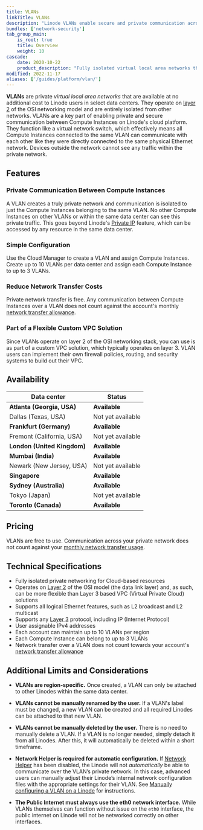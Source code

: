 ```yaml
---
title: VLANs
linkTitle: VLANs
description: "Linode VLANs enable secure and private communication across Linodes within the same data center region. This free service is a great way to keep your cloud workloads secure. VLANs are easy to create using the Linode Cloud Manager, API, and CLI."
bundles: ['network-security']
tab_group_main:
    is_root: true
    title: Overview
    weight: 10
cascade:
    date: 2020-10-22
    product_description: "Fully isolated virtual local area networks that enable private communication between cloud-based resources"
modified: 2022-11-17
aliases: ['/guides/platform/vlan/']
---
```


**VLANs** are private *virtual local area networks* that are available at no additional cost to Linode users in select data centers. They operate on [layer 2](https://en.wikipedia.org/wiki/OSI_model#Layer_2:_Data_Link_Layer) of the OSI networking model and are entirely isolated from other networks. VLANs are a key part of enabling private and secure communication between Compute Instances on Linode's cloud platform. They function like a virtual network switch, which effectively means all Compute Instances connected to the same VLAN can communicate with each other like they were directly connected to the same physical Ethernet network. Devices outside the network cannot see any traffic within the private network.

## Features

### Private Communication Between Compute Instances

A VLAN creates a truly private network and communication is isolated to just the Compute Instances belonging to the same VLAN. No other Compute Instances on other VLANs or within the same data center can see this private traffic. This goes beyond Linode's [Private IP](/docs/products/compute/compute-instances/guides/manage-ip-addresses/#types-of-ip-addresses) feature, which can be accessed by any resource in the same data center.

### Simple Configuration

Use the Cloud Manager to create a VLAN and assign Compute Instances. Create up to 10 VLANs per data center and assign each Compute Instance to up to 3 VLANs.

### Reduce Network Transfer Costs

Private network transfer is free. Any communication between Compute Instances over a VLAN does not count against the account's monthly [network transfer allowance](/docs/guides/network-transfer/).

### Part of a Flexible Custom VPC Solution

Since VLANs operate on layer 2 of the OSI networking stack, you can use is as part of a custom VPC solution, which typically operates on layer 3. VLAN users can implement their own firewall policies, routing, and security systems to build out their VPC.

## Availability

| Data center | Status |
| -- | -- |
| **Atlanta (Georgia, USA)** | **Available** |
| Dallas (Texas, USA) | Not yet available |
| **Frankfurt (Germany)** | **Available** |
| Fremont (California, USA) | Not yet available |
| **London (United Kingdom)** | **Available** |
| **Mumbai (India)** | **Available** |
| Newark (New Jersey, USA) | Not yet available |
| **Singapore** | **Available** |
| **Sydney (Australia)** | **Available** |
| Tokyo (Japan) | Not yet available |
| **Toronto (Canada)** | **Available** |

## Pricing

VLANs are free to use. Communication across your private network does not count against your [monthly network transfer usage](/docs/guides/network-transfer/).

## Technical Specifications

- Fully isolated private networking for Cloud-based resources
- Operates on [Layer 2](https://en.wikipedia.org/wiki/OSI_model#Layer_2:_Data_link_layer) of the OSI model (the data link layer) and, as such, can be more flexible than Layer 3 based VPC (Virtual Private Cloud) solutions
- Supports all logical Ethernet features, such as L2 broadcast and L2 multicast
- Supports any [Layer 3](https://en.wikipedia.org/wiki/OSI_model#Layer_3:_Network_layer) protocol, including IP (Internet Protocol)
- User assignable IPv4 addresses
- Each account can maintain up to 10 VLANs per region
- Each Compute Instance can belong to up to 3 VLANs
- Network transfer over a VLAN does not count towards your account's [network transfer allowance](/docs/guides/network-transfer/)

## Additional Limits and Considerations

- **VLANs are region-specific.**  Once created, a VLAN can only be attached to other Linodes within the same data center.

- **VLANs cannot be manually renamed by the user.** If a VLAN's label must be changed, a new VLAN can be created and all required Linodes can be attached to that new VLAN.

- **VLANs cannot be manually deleted by the user.** There is no need to manually delete a VLAN. If a VLAN is no longer needed, simply detach it from all Linodes. After this, it will automatically be deleted within a short timeframe.

- **Network Helper is required for automatic configuration.** If [Network Helper](/docs/products/compute/compute-instances/guides/network-helper/) has been disabled, the Linode will not *automatically* be able to communicate over the VLAN’s private network. In this case, advanced users can manually adjust their Linode’s internal network configuration files with the appropriate settings for their VLAN. See [Manually configuring a VLAN on a Linode](/docs/products/networking/vlans/guides/manually-configuring-a-vlan/) for instructions.

- **The Public Internet must always use the eth0 network interface.** While VLANs themselves can function without issue on the `eth0` interface, the public internet on Linode will not be networked correctly on other interfaces.